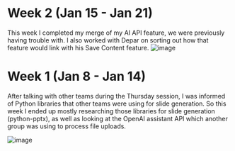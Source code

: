 # Week 2 (Jan 15 - Jan 21)
This week I completed my merge of my AI API feature, we were previously having trouble with. I also worked with Depar on sorting out how that feature would link with his Save Content feature. 
![image](https://github.com/COSC-499-W2023/year-long-project-team-11/assets/41003728/d60c3b5f-125a-468a-b9dc-1eb3195a609c)


# Week 1 (Jan 8 - Jan 14)
After talking with other teams during the Thursday session, I was informed of Python libraries that other teams were using for slide generation. So this week I ended up mostly researching those libraries for slide generation (python-pptx), as well as looking at the OpenAI assistant API which another group was using to process file uploads. 

![image](https://github.com/COSC-499-W2023/year-long-project-team-11/assets/41003728/cd3e0ea9-eac7-4eff-a2cf-af166c1a112a)
